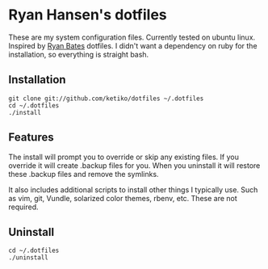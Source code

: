 # Ryan Hansen's dotfiles

These are my system configuration files.  Currently tested on ubuntu linux.
Inspired by [Ryan Bates](https://github.com/ryanb/dotfiles) dotfiles.
I didn't want a dependency on ruby for the installation,
so everything is straight bash.

## Installation

```terminal
git clone git://github.com/ketiko/dotfiles ~/.dotfiles
cd ~/.dotfiles
./install
```

## Features

The install will prompt you to override or skip any existing files.
If you override it will create .backup files for you.
When you uninstall it will restore these .backup files and remove the symlinks.

It also includes additional scripts to install other things I typically use.
Such as vim, git, Vundle, solarized color themes, rbenv, etc.
These are not required.

## Uninstall

```terminal
cd ~/.dotfiles
./uninstall
```
